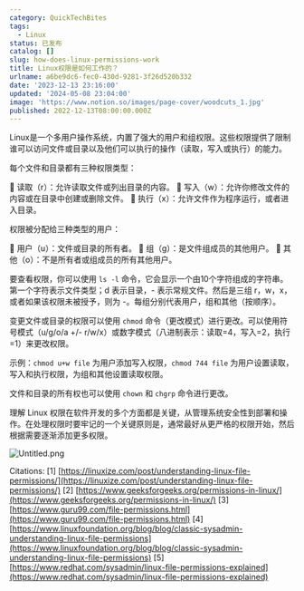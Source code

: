 ```yaml
---
category: QuickTechBites
tags:
  - Linux
status: 已发布
catalog: []
slug: how-does-linux-permissions-work
title: Linux权限是如何工作的？
urlname: a6be9dc6-fec0-430d-9281-3f26d520b332
date: '2023-12-13 23:16:00'
updated: '2024-05-08 23:04:00'
image: 'https://www.notion.so/images/page-cover/woodcuts_1.jpg'
published: 2022-12-13T08:00:00.000Z
---
```


Linux是一个多用户操作系统，内置了强大的用户和组权限。这些权限提供了限制谁可以访问文件或目录以及他们可以执行的操作（读取，写入或执行）的能力。


每个文件和目录都有三种权限类型：


🔸 读取（r）：允许读取文件或列出目录的内容。
🔸 写入（w）：允许你修改文件的内容或在目录中创建或删除文件。
🔸 执行（x）：允许文件作为程序运行，或者进入目录。


权限被分配给三种类型的用户：


🔸 用户（u）：文件或目录的所有者。
🔸 组（g）：是文件组成员的其他用户。
🔸 其他（o）：不是所有者或组成员的所有其他用户。


要查看权限，你可以使用 `ls -l` 命令，它会显示一个由10个字符组成的字符串。第一个字符表示文件类型；d 表示目录，- 表示常规文件。然后是三组 r，w，x，或者如果该权限未被授予，则为 -。每组分别代表用户，组和其他（按顺序）。


变更文件或目录的权限可以使用 `chmod` 命令（更改模式）进行更改。可以使用符号模式（u/g/o/a +/- r/w/x）或数字模式（八进制表示：读取=4，写入=2，执行=1）来更改权限。


示例：`chmod u+w file` 为用户添加写入权限，`chmod 744 file` 为用户设置读取，写入和执行权限，为组和其他设置读取权限。


文件和目录的所有权也可以使用 `chown` 和 `chgrp` 命令进行更改。


理解 Linux 权限在软件开发的多个方面都是关键，从管理系统安全性到部署和操作。在处理权限时要牢记的一个关键原则是，通常最好从更严格的权限开始，然后根据需要逐渐添加更多权限。


![Untitled.png](https://prod-files-secure.s3.us-west-2.amazonaws.com/5d24fe63-e567-4804-86f9-9fdc62e13082/332b89ee-9c33-4950-8a69-32c3d1ff2c69/Untitled.png?X-Amz-Algorithm=AWS4-HMAC-SHA256&X-Amz-Content-Sha256=UNSIGNED-PAYLOAD&X-Amz-Credential=ASIAZI2LB466VAWPA2KY%2F20250214%2Fus-west-2%2Fs3%2Faws4_request&X-Amz-Date=20250214T053702Z&X-Amz-Expires=3600&X-Amz-Security-Token=IQoJb3JpZ2luX2VjEP7%2F%2F%2F%2F%2F%2F%2F%2F%2F%2FwEaCXVzLXdlc3QtMiJIMEYCIQDB3vuPizadmhF533Gh2Z0Kq7ml798tVSlckFqh4d0MMwIhAPywzW56POCn0ArIoKuR84YyefskcsWa3jBOb3H7EKFAKv8DCCcQABoMNjM3NDIzMTgzODA1IgzVZUFArDkxI5E98x4q3AMryfX6rrtV9w9r3j9p94wroDa9k%2BCZQORaXEzFEmEDd93YjHTkFK9paZMTGs5bODmG4WzSr8UiY1WwHUQT%2BffgUDaaGfd2hRKqmwLg%2FMsZsON8u5qwXcIQaZso5G2ctqam9A4cBQqEZL7D8U7fvSfKKKxrEdNvFWiuso4urm79RQJX6hJmVuooHVqiFDejge2gJN7e%2FtwDkNunFugs8l0wzOYF3z2Bj0ref2tWRUlPyZVJmIDGh8jKOWfKdIPZf6nEmSLWd3HxFMB9t%2BmnI1KoPxJP4A3RXOvAA77n2TWcwj7G8OGQTydWmbr90i0hqdPqy9Uz3nAAYhb65bDBhR8G3RHcu6x36TymI%2F3ikB8SBhS%2BgnrVDs272zC0hTe5pl%2ByQKm5dWDEd46EoTcFmkvVSbNd%2FaocaXQrch94Zh2RqA6a0rEWh6qVnbPLpCS2qaXLvit7Wc77GVG6I85cgZTbA%2FJXISPKtc8IqMt%2BcM7eAmyErO2ick68lDnUmsSQBFiylrIgz2QGfQ5e3w9r6BwbMDU%2FJqT6TG9Z7vlTxkXFoF7YdlXzgLK1I7yXv2VhtgjowU49dnbCctLJUJU6leSl48kv730TGVU5vIqERbJgfN8uW%2FGkg7fx56vBRjDjqbu9BjqkAbkVxC3jeR2r5RNOWL%2BItq03ifcHa25lgnoogoq8%2BuCliQzWIT9AchkXcZC9NVedzjiHDGIOfUnK0uAOsCmQ9CnI9jfISW4nmt45jbU1fDTQcNu9G6Dk2cAlLmoBg9IGYroL67%2B%2FKouYrTnsQXJbwvbTLKYv%2BFkq5pSD%2BpPzjvshGleVCBPvlrUgfiiLZEGmzoUyVO80nF6wdPoq1pCONJGGpWC%2F&X-Amz-Signature=7e0e03a328d1df552e0353bcd867f999265d21164540964d9befa813cc910cef&X-Amz-SignedHeaders=host&x-id=GetObject)


Citations:
[1] [https://linuxize.com/post/understanding-linux-file-permissions/](https://linuxize.com/post/understanding-linux-file-permissions/)
[2] [https://www.geeksforgeeks.org/permissions-in-linux/](https://www.geeksforgeeks.org/permissions-in-linux/)
[3] [https://www.guru99.com/file-permissions.html](https://www.guru99.com/file-permissions.html)
[4] [https://www.linuxfoundation.org/blog/blog/classic-sysadmin-understanding-linux-file-permissions](https://www.linuxfoundation.org/blog/blog/classic-sysadmin-understanding-linux-file-permissions)
[5] [https://www.redhat.com/sysadmin/linux-file-permissions-explained](https://www.redhat.com/sysadmin/linux-file-permissions-explained)

